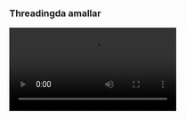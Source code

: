 ### Threadingda amallar

<video src = 'animation.gif' autoplay = "muted">

<img src ="https://cdn.educba.com/academy/wp-content/uploads/2020/02/Python-Threadpool.jpg" alt ="threading">